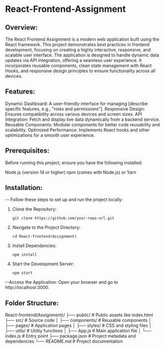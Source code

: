 # React-Frontend-Assignment

## Overview:

The React Frontend Assignment is a modern web application built using the React framework. This project demonstrates best practices in frontend development, focusing on creating a highly interactive, responsive, and scalable user interface.
The application is designed to handle dynamic data updates via API integration, offering a seamless user experience. It incorporates reusable components, clean state management with React Hooks, and responsive design principles to ensure functionality across all devices.

## Features:

Dynamic Dashboard: A user-friendly interface for managing [describe specific features, e.g., "roles and permissions"].
Responsive Design: Ensures compatibility across various devices and screen sizes.
API Integration: Fetch and display live data dynamically from a backend service.
Reusable Components: Modular components for better code reusability and scalability.
Optimized Performance: Implements React hooks and other optimizations for a smooth user experience.

## Prerequisites:

Before running this project, ensure you have the following installed:

Node.js (version 14 or higher)
npm (comes with Node.js) or Yarn

## Installation:

-- Follow these steps to set up and run the project locally:

1) Clone the Repository:

       git clone https://github.com/your-repo-url.git
     
2) Navigate to the Project Directory:

       cd React-frontend(Assignment)
   
3) Install Dependencies:

       npm install
   
4) Start the Development Server:

       npm start
   
--Access the Application: Open your browser and go to http://localhost:3000.


## Folder Structure:

React-frontend(Assignment)/
├── public/            # Public assets like index.html
├── src/               # Source code
│   ├── components/    # Reusable components
│   ├── pages/         # Application pages
│   ├── styles/        # CSS and styling files
│   ├── utils/         # Utility functions
│   ├── App.js         # Main application file
│   └── index.js       # Entry point
├── package.json       # Project metadata and dependencies
└── README.md          # Project documentation

## 
